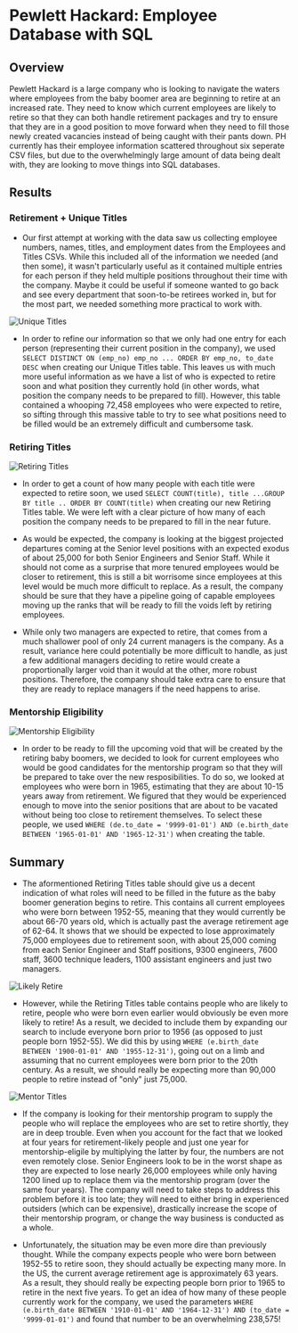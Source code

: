 # Pewlett Hackard: Employee Database with SQL

## Overview

Pewlett Hackard is a large company who is looking to navigate the waters where employees from the baby boomer area are beginning to retire at an increased rate.  They need to know which current employees are likely to retire so that they can both handle retirement packages and try to ensure that they are in a good position to move forward when they need to fill those newly created vacancies instead of being caught with their pants down.  PH currently has their employee information scattered throughout six seperate CSV files, but due to the overwhelmingly large amount of data being dealt with, they are looking to move things into SQL databases.

## Results

### Retirement + Unique Titles

* Our first attempt at working with the data saw us collecting employee numbers, names, titles, and employment dates from the Employees and Titles CSVs.  While this included all of the information we needed (and then some), it wasn't particularly useful as it contained multiple entries for each person if they held multiple positions throughout their time with the company.  Maybe it could be useful if someone wanted to go back and see every department that soon-to-be retirees worked in, but for the most part, we needed something more practical to work with.

![Unique Titles](https://github.com/Jeffstr00/Pewlett-Hackard-Analysis/blob/main/resources/unique_titles.png)
* In order to refine our information so that we only had one entry for each person (representing their current position in the company), we used `SELECT DISTINCT ON (emp_no) emp_no ... ORDER BY emp_no, to_date DESC` when creating our Unique Titles table.  This leaves us with much more useful information as we have a list of who is expected to retire soon and what position they currently hold (in other words, what position the company needs to be prepared to fill).  However, this table contained a whooping 72,458 employees who were expected to retire, so sifting through this massive table to try to see what positions need to be filled would be an extremely difficult and cumbersome task.

### Retiring Titles

![Retiring Titles](https://github.com/Jeffstr00/Pewlett-Hackard-Analysis/blob/main/resources/retiring_titles.png)
* In order to get a count of how many people with each title were expected to retire soon, we used `SELECT COUNT(title), title ...GROUP BY title .. ORDER BY COUNT(title)` when creating our new Retiring Titles table.  We were left with a clear picture of how many of each position the company needs to be prepared to fill in the near future.

* As would be expected, the company is looking at the biggest projected departures coming at the Senior level positions with an expected exodus of about 25,000 for both Senior Engineers and Senior Staff.  While it should not come as a surprise that more tenured employees would be closer to retirement, this is still a bit worrisome since employees at this level would be much more difficult to replace.  As a result, the company should be sure that they have a pipeline going of capable employees moving up the ranks that will be ready to fill the voids left by retiring employees.

* While only two managers are expected to retire, that comes from a much shallower pool of only 24 current managers is the company.  As a result, variance here could potentially be more difficult to handle, as just a few additional managers deciding to retire would create a proportionally larger void than it would at the other, more robust positions.  Therefore, the company should take extra care to ensure that they are ready to replace managers if the need happens to arise.

### Mentorship Eligibility

![Mentorship Eligibility](https://github.com/Jeffstr00/Pewlett-Hackard-Analysis/blob/main/resources/mentorship_eligibility.png)
* In order to be ready to fill the upcoming void that will be created by the retiring baby boomers, we decided to look for current employees who would be good candidates for the mentorship program so that they will be prepared to take over the new resposibilities.  To do so, we looked at employees who were born in 1965, estimating that they are about 10-15 years away from retirement.  We figured that they would be experienced enough to move into the senior positions that are about to be vacated without being too close to retirement themselves.  To select these people, we used `WHERE (de.to_date = '9999-01-01') AND (e.birth_date BETWEEN '1965-01-01' AND '1965-12-31')` when creating the table.

## Summary

* The aformentioned Retiring Titles table should give us a decent indication of what roles will need to be filled in the future as the baby boomer generation begins to retire.  This contains all current employees who were born between 1952-55, meaning that they would currently be about 66-70 years old, which is actually past the average retirement age of 62-64.  It shows that we should be expected to lose approximately 75,000 employees due to retirement soon, with about 25,000 coming from each Senior Engineer and Staff positions, 9300 engineers, 7600 staff, 3600 technique leaders, 1100 assistant engineers and just two managers.

![Likely Retire](https://github.com/Jeffstr00/Pewlett-Hackard-Analysis/blob/main/resources/likely_retire.png)
* However, while the Retiring Titles table contains people who are likely to retire, people who were born even earlier would obviously be even more likely to retire!  As a result, we decided to include them by expanding our search to include everyone born prior to 1956 (as opposed to just people born 1952-55).  We did this by using `WHERE (e.birth_date BETWEEN '1900-01-01' AND '1955-12-31')`, going out on a limb and assuming that no current employees were born prior to the 20th century.  As a result, we should really be expecting more than 90,000 people to retire instead of "only" just 75,000.

![Mentor Titles](https://github.com/Jeffstr00/Pewlett-Hackard-Analysis/blob/main/resources/mentor_titles.png)
* If the company is looking for their mentorship program to supply the people who will replace the employees who are set to retire shortly, they are in deep trouble.  Even when you account for the fact that we looked at four years for retirement-likely people and just one year for mentorship-eligile by multiplying the latter by four, the numbers are not even remotely close.  Senior Engineers look to be in the worst shape as they are expected to lose nearly 26,000 employees while only having 1200 lined up to replace them via the mentorship program (over the same four years).  The company will need to take steps to address this problem before it is too late; they will need to either bring in experienced outsiders (which can be expensive), drastically increase the scope of their mentorship program, or change the way business is conducted as a whole.

* Unfortunately, the situation may be even more dire than previously thought.  While the company expects people who were born between 1952-55 to retire soon, they should actually be expecting many more.  In the US, the current average retirement age is approximately 63 years.  As a result, they should really be expecting people born prior to 1965 to retire in the next five years.  To get an idea of how many of these people currently work for the company, we used the parameters `WHERE (e.birth_date BETWEEN '1910-01-01' AND '1964-12-31') AND (to_date = '9999-01-01')` and found that number to be an overwhelming 238,575!
